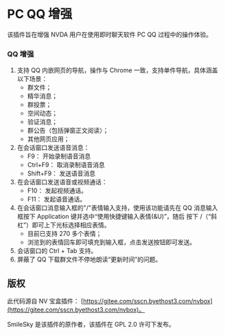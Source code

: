 # PC QQ 增强

该插件旨在增强 NVDA 用户在使用即时聊天软件 PC QQ 过程中的操作体验。

### QQ 增强
1. 支持 QQ 内嵌网页的导航，操作与 Chrome 一致，支持单件导航，具体涵盖以下场景：
    - 群文件；
    - 精华消息；
    - 群投票；
    - 空间动态；
    - 验证消息；
    - 群公告（包括弹窗正文阅读）；
    - 其他网页应用；
2. 在会话窗口发送语音消息：
    * F9： 开始录制语音消息
    * Ctrl+F9： 取消录制语音消息
    * Shift+F9： 发送语音消息
3. 在会话窗口发送语音或视频通话：
    * F10： 发起视频通话。
    * F11： 发起语音通话。
4. 在会话窗口消息输入框的"/"表情输入支持，使用该功能请先在 QQ 消息输入框按下 Application 键并选中“使用快捷键输入表情(&U)”，随后 按下 /（“斜杠”）即可上下光标选择相应表情。
    - 目前已支持 270 多个表情；
    - 浏览到的表情回车即可填充到输入框，点击发送按钮即可发送。
5. 会话窗口的 Ctrl + Tab 支持。
6. 屏蔽了 QQ 下载群文件不停地朗读“更新时间”的问题。

## 版权

此代码源自 NV 宝盒插件： [https://gitee.com/sscn.byethost3.com/nvbox](https://gitee.com/sscn.byethost3.com/nvbox)。

SmileSky 是该插件的原作者，该插件在 GPL 2.0 许可下发布。

